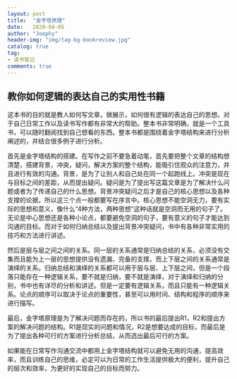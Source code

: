 ```yaml
---
layout: post
title:  "金字塔原理"
date:   2020-04-05
author: "Joephy"
header-img: "img/tag-bg-bookreview.jpg"
catalog: true
tag:
- 读书笔记 
comments: true
---
```

教你如何逻辑的表达自己的实用性书籍
-----------

这本书的目的就是教人如何写文章，做展示，如何很有逻辑的表达自己的思想。对于自己日常工作以及读书写作都有非常大的帮助。整本书非常明确，就是一个工具书，可以随时翻阅找到自己想看的东西。整本书都是围绕着金字塔结构来进行分析阐述的，并结合很多例子进行分析。

首先是金字塔结构的搭建。在写作之前不要急着动笔，首先要把整个文章的结构想清楚，搭建背景，冲突，疑问，解决方案的整个结构，能吸引住观众的注意力，并且进行有效的沟通。背景，是为了让别人和自己处在同一个起跑线上。冲突是现在与目标之间的差距，从而提出疑问。疑问是为了提出写这篇文章是为了解决什么问题或者为了传递自己的什么思想。背景冲突疑问之后才是自己的核心思想以及各种支撑的论据，所以这三个点一般都要写在序言中。核心思想不能空洞无力，要有实际的思想和意义，像什么“4种方法，两种思想”这种话就是空洞而无用的句子了。无论是中心思想还是各种小论点，都要避免空洞的句子，要有意义的句子才能达到沟通的目标。而对于如何归纳总结以及提出背景冲突疑问，书中有各种非常实用的技巧和方法进行讲述。

然后是层与层之间之间的关系。同一层的关系通常是归纳总结的关系，必须没有交集而且能为上一层的思想提供没有遗漏、完备的支撑。而上下层之间的关系通常是演绎的关系。归纳总结和演绎的关系都可以用于层与层、上下层之间，但是一个段落只能存在一种逻辑关系，要不就是归纳，要不就是演绎，对于演绎和归纳的分别，书中也有详尽的分析和讲述。但是一定要有逻辑关系，而且只能有一种逻辑关系。论点的顺序可以取决于论点的重要性，甚至可以用时间、结构和程序的顺序来进行描写。

最后，金字塔原理是为了解决问题而存在的，所以书的最后提出R1，R2和提出方案的解决问题的结构。R1是现实的问题和情况，R2是想要达成的目标，而最后是为了提出各种可行的方案进行分析总结，从而选出最后可行的方案。

如果能在日常写作沟通交流中都用上金字塔结构就可以避免无用的沟通，提高效率，而且训练自己的思维，必定可以为日常的工作生活提供极大的便利，提升自己的层次和效率，为更好的实现自己的目标而努力。